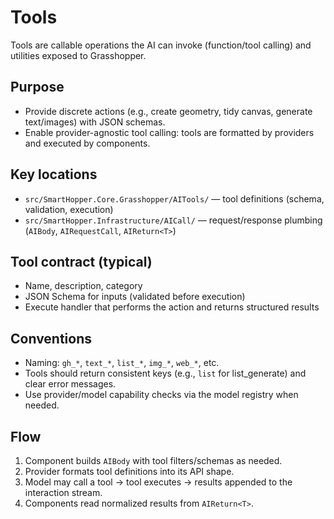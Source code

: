 # Tools

Tools are callable operations the AI can invoke (function/tool calling) and utilities exposed to Grasshopper.

## Purpose

- Provide discrete actions (e.g., create geometry, tidy canvas, generate text/images) with JSON schemas.
- Enable provider-agnostic tool calling: tools are formatted by providers and executed by components.

## Key locations

- `src/SmartHopper.Core.Grasshopper/AITools/` — tool definitions (schema, validation, execution)
- `src/SmartHopper.Infrastructure/AICall/` — request/response plumbing (`AIBody`, `AIRequestCall`, `AIReturn<T>`)

## Tool contract (typical)

- Name, description, category
- JSON Schema for inputs (validated before execution)
- Execute handler that performs the action and returns structured results

## Conventions

- Naming: `gh_*`, `text_*`, `list_*`, `img_*`, `web_*`, etc.
- Tools should return consistent keys (e.g., `list` for list_generate) and clear error messages.
- Use provider/model capability checks via the model registry when needed.

## Flow

1. Component builds `AIBody` with tool filters/schemas as needed.
2. Provider formats tool definitions into its API shape.
3. Model may call a tool → tool executes → results appended to the interaction stream.
4. Components read normalized results from `AIReturn<T>`.
